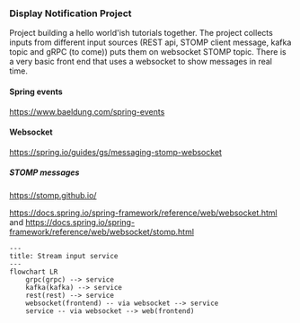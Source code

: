 ### Display Notification Project
Project building a hello world'ish tutorials together. The project collects inputs from different input sources 
(REST api, STOMP client message, kafka topic and gRPC (to come)) puts them on websocket STOMP topic. 
There is a very basic front end that uses a websocket to show messages in real time.

#### Spring events
https://www.baeldung.com/spring-events

#### Websocket

https://spring.io/guides/gs/messaging-stomp-websocket

##### STOMP messages
https://stomp.github.io/

https://docs.spring.io/spring-framework/reference/web/websocket.html
and
https://docs.spring.io/spring-framework/reference/web/websocket/stomp.html




```mermaid
---
title: Stream input service
---
flowchart LR
    grpc(grpc) --> service
    kafka(kafka) --> service
    rest(rest) --> service
    websocket(frontend) -- via websocket --> service
    service -- via websocket --> web(frontend)
```